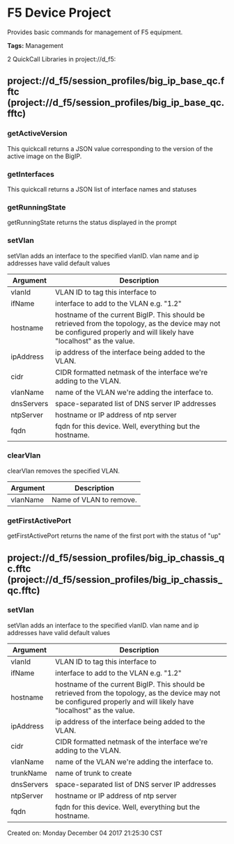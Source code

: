 # F5 Device Project
Provides basic commands for management of F5 equipment.

<b>Tags:</b> Management



2 QuickCall Libraries in project://d_f5:
## project://d_f5/session_profiles/big_ip_base_qc.fftc (project://d_f5/session_profiles/big_ip_base_qc.fftc)

### getActiveVersion
This quickcall returns a JSON value corresponding to the version of the active image on the BigIP.
### getInterfaces
This quickcall returns a JSON list of interface names and statuses
### getRunningState
getRunningState returns the status displayed in the prompt
### setVlan
setVlan adds an interface to the specified vlanID.  vlan name and ip addresses have valid default values

Argument | Description
------------ | -------------
vlanId | VLAN ID to tag this interface to
ifName | interface to add to the VLAN e.g. "1.2"
hostname | hostname of the current BigIP.  This should be retrieved from the topology, as the device may not be configured properly and will likely have "localhost" as the value.
ipAddress | ip address of the interface being added to the VLAN.
cidr | CIDR formatted netmask of the interface we're adding to the VLAN.
vlanName | name of the VLAN we're adding the interface to.
dnsServers | space-separated list of DNS server IP addresses
ntpServer | hostname or IP address of ntp server
fqdn | fqdn for this device.  Well, everything but the hostname.
### clearVlan
clearVlan removes the specified VLAN.

Argument | Description
------------ | -------------
vlanName | Name of VLAN to remove.
### getFirstActivePort
getFirstActivePort returns the name of the first port with the status of "up"
## project://d_f5/session_profiles/big_ip_chassis_qc.fftc (project://d_f5/session_profiles/big_ip_chassis_qc.fftc)

### setVlan
setVlan adds an interface to the specified vlanID.  vlan name and ip addresses have valid default values

Argument | Description
------------ | -------------
vlanId | VLAN ID to tag this interface to
ifName | interface to add to the VLAN e.g. "1.2"
hostname | hostname of the current BigIP.  This should be retrieved from the topology, as the device may not be configured properly and will likely have "localhost" as the value.
ipAddress | ip address of the interface being added to the VLAN.
cidr | CIDR formatted netmask of the interface we're adding to the VLAN.
vlanName | name of the VLAN we're adding the interface to.
trunkName | name of trunk to create
dnsServers | space-separated list of DNS server IP addresses
ntpServer | hostname or IP address of ntp server
fqdn | fqdn for this device.  Well, everything but the hostname.


Created on: Monday December 04 2017 21:25:30 CST
